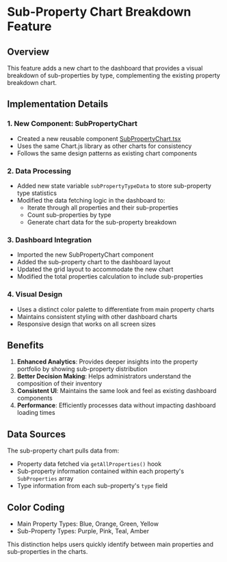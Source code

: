 # Sub-Property Chart Breakdown Feature

## Overview
This feature adds a new chart to the dashboard that provides a visual breakdown of sub-properties by type, complementing the existing property breakdown chart.

## Implementation Details

### 1. New Component: SubPropertyChart
- Created a new reusable component [SubPropertyChart.tsx](src/pages/dashboard/components/SubPropertyChart.tsx)
- Uses the same Chart.js library as other charts for consistency
- Follows the same design patterns as existing chart components

### 2. Data Processing
- Added new state variable `subPropertyTypeData` to store sub-property type statistics
- Modified the data fetching logic in the dashboard to:
  - Iterate through all properties and their sub-properties
  - Count sub-properties by type
  - Generate chart data for the sub-property breakdown

### 3. Dashboard Integration
- Imported the new SubPropertyChart component
- Added the sub-property chart to the dashboard layout
- Updated the grid layout to accommodate the new chart
- Modified the total properties calculation to include sub-properties

### 4. Visual Design
- Uses a distinct color palette to differentiate from main property charts
- Maintains consistent styling with other dashboard charts
- Responsive design that works on all screen sizes

## Benefits
1. **Enhanced Analytics**: Provides deeper insights into the property portfolio by showing sub-property distribution
2. **Better Decision Making**: Helps administrators understand the composition of their inventory
3. **Consistent UI**: Maintains the same look and feel as existing dashboard components
4. **Performance**: Efficiently processes data without impacting dashboard loading times

## Data Sources
The sub-property chart pulls data from:
- Property data fetched via `getAllProperties()` hook
- Sub-property information contained within each property's `SubProperties` array
- Type information from each sub-property's `type` field

## Color Coding
- Main Property Types: Blue, Orange, Green, Yellow
- Sub-Property Types: Purple, Pink, Teal, Amber

This distinction helps users quickly identify between main properties and sub-properties in the charts.